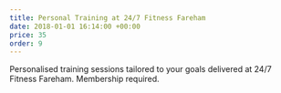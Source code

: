 ```yaml
---
title: Personal Training at 24/7 Fitness Fareham
date: 2018-01-01 16:14:00 +00:00
price: 35
order: 9
---
```


Personalised training sessions tailored to your goals delivered at 24/7 Fitness Fareham. Membership required.